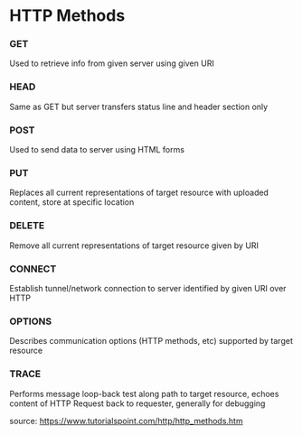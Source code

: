 # HTTP Methods

### GET
Used to retrieve info from given server using given URI

### HEAD
Same as GET but server transfers status line and header section only

### POST
Used to send data to server using HTML forms

### PUT
Replaces all current representations of target resource with uploaded content, store at specific location

### DELETE
Remove all current representations of target resource given by URI

### CONNECT
Establish tunnel/network connection to server identified by given URI over HTTP

### OPTIONS
Describes communication options (HTTP methods, etc) supported by target resource

### TRACE
Performs message loop-back test along path to target resource, echoes content of HTTP Request back to requester, generally for debugging

source: https://www.tutorialspoint.com/http/http_methods.htm
